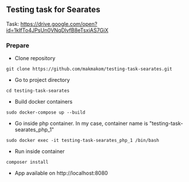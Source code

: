 ## Testing task for Searates
Task: https://drive.google.com/open?id=1kIfTo4JPsUn0VNqDlvfB8eTsxiAS7GiX

### Prepare
* Clone repository 
```
git clone https://github.com/makmakom/testing-task-searates.git
```
* Go to project directory
```
cd testing-task-searates
```
* Build docker containers
``` 
sudo docker-compose up --build
```
* Go inside php container. In my case, container name is "testing-task-searates_php_1"
``` 
sudo docker exec -it testing-task-searates_php_1 /bin/bash
```
* Run inside container
``` 
composer install
```
* App available on http://localhost:8080
